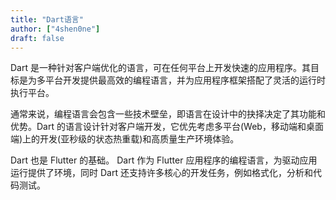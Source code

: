```yaml
---
title: "Dart语言"
author: ["4shen0ne"]
draft: false
---
```


Dart 是一种针对客户端优化的语言，可在任何平台上开发快速的应用程序。其目标是为多平台开发提供最高效的编程语言，并为应用程序框架搭配了灵活的运行时执行平台。

通常来说，编程语言会包含一些技术壁垒，即语言在设计中的抉择决定了其功能和优势。Dart 的语言设计针对客户端开发，它优先考虑多平台(Web，移动端和桌面端)上的开发(亚秒级的状态热重载)和高质量生产环境体验。

Dart 也是 Flutter 的基础。 Dart 作为 Flutter 应用程序的编程语言，为驱动应用运行提供了环境，同时 Dart 还支持许多核心的开发任务，例如格式化，分析和代码测试。
